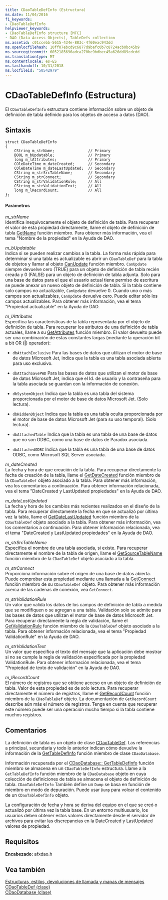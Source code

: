 ```yaml
---
title: CDaoTableDefInfo (Estructura)
ms.date: 11/04/2016
f1_keywords:
- CDaoTableDefInfo
helpviewer_keywords:
- CDaoTableDefInfo structure [MFC]
- DAO (Data Access Objects), TableDefs collection
ms.assetid: c01ccebb-5615-434e-883c-4f60eac943dd
ms.openlocfilehash: 10ff07ebcd9c6877d9bafc0b7c8724acb0bc45b9
ms.sourcegitcommit: 6052185696adca270bc9bdbec45a626dd89cdcdd
ms.translationtype: MT
ms.contentlocale: es-ES
ms.lasthandoff: 10/31/2018
ms.locfileid: "50542979"
---
```

# <a name="cdaotabledefinfo-structure"></a>CDaoTableDefInfo (Estructura)

El `CDaoTableDefInfo` estructura contiene información sobre un objeto de definición de tabla definido para los objetos de acceso a datos (DAO).

## <a name="syntax"></a>Sintaxis

```
struct CDaoTableDefInfo
{
    CString m_strName;               // Primary
    BOOL m_bUpdatable;               // Primary
    long m_lAttributes;              // Primary
    COleDateTime m_dateCreated;      // Secondary
    COleDateTime m_dateLastUpdated;  // Secondary
    CString m_strSrcTableName;       // Secondary
    CString m_strConnect;            // Secondary
    CString m_strValidationRule;     // All
    CString m_strValidationText;     // All
    long m_lRecordCount;             // All
};
```

#### <a name="parameters"></a>Parámetros

*m_strName*<br/>
Identifica inequívocamente el objeto de definición de tabla. Para recuperar el valor de esta propiedad directamente, llame el objeto de definición de tabla [GetName](../../mfc/reference/cdaotabledef-class.md#getname) función miembro. Para obtener más información, vea el tema "Nombre de la propiedad" en la Ayuda de DAO.

*m_bUpdatable*<br/>
Indica si se pueden realizar cambios a la tabla. La forma más rápida para determinar si una tabla es actualizable es abrir un `CDaoTableDef` para la tabla de objetos y llamar al objeto [CanUpdate](../../mfc/reference/cdaotabledef-class.md#canupdate) función miembro. `CanUpdate` siempre devuelve cero (TRUE) para un objeto de definición de tabla recién creada y 0 (FALSE) para un objeto de definición de tabla adjunta. Solo para una base de datos para el que el usuario actual tiene permiso de escritura se puede anexar un nuevo objeto de definición de tabla. Si la tabla contiene solo campos no actualizable, `CanUpdate` devuelve 0. Cuando uno o más campos son actualizables, `CanUpdate` devuelve cero. Puede editar sólo los campos actualizables. Para obtener más información, vea el tema "Propiedad actualizable" en la Ayuda de DAO.

*m_lAttributes*<br/>
Especifica las características de la tabla representada por el objeto de definición de tabla. Para recuperar los atributos de una definición de tabla actuales, llame a su [GetAttributes](../../mfc/reference/cdaotabledef-class.md#getattributes) función miembro. El valor devuelto puede ser una combinación de estas constantes largas (mediante la operación bit a bit OR (**&#124;**) operador):

- `dbAttachExclusive` Para las bases de datos que utilizan el motor de base de datos Microsoft Jet, indica que la tabla es una tabla asociada abierta para uso exclusivo.

- `dbAttachSavePWD` Para las bases de datos que utilizan el motor de base de datos Microsoft Jet, indica que el Id. de usuario y la contraseña para la tabla asociada se guardan con la información de conexión.

- `dbSystemObject` Indica que la tabla es una tabla del sistema proporcionada por el motor de base de datos Microsoft Jet. (Solo lectura).

- `dbHiddenObject` Indica que la tabla es una tabla oculta proporcionada por el motor de base de datos Microsoft Jet (para su uso temporal). (Solo lectura).

- `dbAttachedTable` Indica que la tabla es una tabla de una base de datos que no son ODBC, como una base de datos de Paradox asociada.

- `dbAttachedODBC` Indica que la tabla es una tabla de una base de datos ODBC, como Microsoft SQL Server asociada.

*m_dateCreated*<br/>
La fecha y hora de que creación de la tabla. Para recuperar directamente la fecha de creación de la tabla, llame el [GetDateCreated](../../mfc/reference/cdaotabledef-class.md#getdatecreated) función miembro de la `CDaoTableDef` objeto asociado a la tabla. Para obtener más información, vea los comentarios a continuación. Para obtener información relacionada, vea el tema "DateCreated y LastUpdated propiedades" en la Ayuda de DAO.

*m_dateLastUpdated*<br/>
La fecha y hora de los cambios más recientes realizados en el diseño de la tabla. Para recuperar directamente la fecha en que se actualizó por última vez la tabla, llame el [GetDateLastUpdated](../../mfc/reference/cdaotabledef-class.md#getdatelastupdated) función miembro de la `CDaoTableDef` objeto asociado a la tabla. Para obtener más información, vea los comentarios a continuación. Para obtener información relacionada, vea el tema "DateCreated y LastUpdated propiedades" en la Ayuda de DAO.

*m_strSrcTableName*<br/>
Especifica el nombre de una tabla asociada, si existe. Para recuperar directamente el nombre de la tabla de origen, llame el [GetSourceTableName](../../mfc/reference/cdaotabledef-class.md#getsourcetablename) función miembro de la `CDaoTableDef` objeto asociado a la tabla.

*m_strConnect*<br/>
Proporciona información sobre el origen de una base de datos abierta. Puede comprobar esta propiedad mediante una llamada a la [GetConnect](../../mfc/reference/cdaotabledef-class.md#getconnect) función miembro de su `CDaoTableDef` objeto. Para obtener más información acerca de las cadenas de conexión, vea `GetConnect`.

*m_strValidationRule*<br/>
Un valor que valida los datos de los campos de definición de tabla a medida que se modifiquen o se agregan a una tabla. Validación solo se admite para las bases de datos que utilizan el motor de base de datos Microsoft Jet. Para recuperar directamente la regla de validación, llame el [GetValidationRule](../../mfc/reference/cdaotabledef-class.md#getvalidationrule) función miembro de la `CDaoTableDef` objeto asociado a la tabla. Para obtener información relacionada, vea el tema "Propiedad ValidationRule" en la Ayuda de DAO.

*m_strValidationText*<br/>
Un valor que especifica el texto del mensaje que la aplicación debe mostrar si no se cumple la regla de validación especificada por la propiedad ValidationRule. Para obtener información relacionada, vea el tema "Propiedad de texto de validación" en la Ayuda de DAO.

*m_lRecordCount*<br/>
El número de registros que se obtiene acceso en un objeto de definición de tabla. Valor de esta propiedad es de solo lectura. Para recuperar directamente el número de registros, llame el [GetRecordCount](../../mfc/reference/cdaotabledef-class.md#getrecordcount) función miembro de la `CDaoTableDef` objeto. La documentación de `GetRecordCount` describe aún más el número de registros. Tenga en cuenta que recuperar este número puede ser una operación mucho tiempo si la tabla contiene muchos registros.

## <a name="remarks"></a>Comentarios

La definición de tabla es un objeto de clase [CDaoTableDef](../../mfc/reference/cdaotabledef-class.md). Las referencias a principal, secundaria y todo lo anterior indican cómo devuelve la información de la [GetTableDefInfo](../../mfc/reference/cdaodatabase-class.md#gettabledefinfo) función miembro de clase `CDaoDatabase`.

Información recuperada por el [CDaoDatabase:: GetTableDefInfo](../../mfc/reference/cdaodatabase-class.md#gettabledefinfo) función miembro se almacena en un `CDaoTableDefInfo` estructura. Llame a la `GetTableDefInfo` función miembro de la `CDaoDatabase` objeto en cuya colección de definiciones de tabla se almacena el objeto de definición de tabla. `CDaoTableDefInfo` También define un `Dump` se basa en función de miembro en modo de depuración. Puede usar `Dump` para volcar el contenido de un `CDaoTableDefInfo` objeto.

La configuración de fecha y hora se deriva del equipo en el que se creó o actualizó por última vez la tabla base. En un entorno multiusuario, los usuarios deben obtener estos valores directamente desde el servidor de archivos para evitar las discrepancias en la DateCreated y LastUpdated valores de propiedad.

## <a name="requirements"></a>Requisitos

**Encabezado:** afxdao.h

## <a name="see-also"></a>Vea también

[Estructuras, estilos, devoluciones de llamada y mapas de mensajes](../../mfc/reference/structures-styles-callbacks-and-message-maps.md)<br/>
[CDaoTableDef (clase)](../../mfc/reference/cdaotabledef-class.md)<br/>
[CDaoDatabase (clase)](../../mfc/reference/cdaodatabase-class.md)
